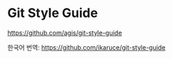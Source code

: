 # Git Style Guide

<https://github.com/agis/git-style-guide>

한국어 번역:
<https://github.com/ikaruce/git-style-guide>
